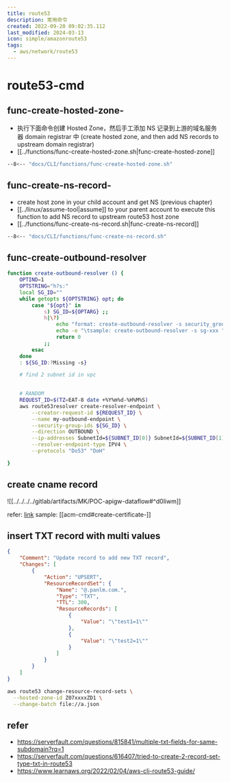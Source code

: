 ```yaml
---
title: route53
description: 常用命令
created: 2022-09-20 09:02:35.112
last_modified: 2024-03-13
icon: simple/amazonroute53
tags:
  - aws/network/route53
---
```


# route53-cmd
## func-create-hosted-zone-
- 执行下面命令创建 Hosted Zone，然后手工添加 NS 记录到上游的域名服务器 domain registrar 中 (create hosted zone, and then add NS records to upstream domain registrar)
- [[../functions/func-create-hosted-zone.sh|func-create-hosted-zone]]
```sh title="func-create-hosted-zone" linenums="1"
--8<-- "docs/CLI/functions/func-create-hosted-zone.sh"
```

## func-create-ns-record-
- create host zone in your child account and get NS (previous chapter)
- [[../linux/assume-tool|assume]] to your parent account to execute this function to add NS record to upstream route53 host zone
- [[../functions/func-create-ns-record.sh|func-create-ns-record]]
```sh title="func-create-ns-record" linenums="1"
--8<-- "docs/CLI/functions/func-create-ns-record.sh"
```

## func-create-outbound-resolver

```sh
function create-outbound-resolver () {
    OPTIND=1
    OPTSTRING="h?s:"
    local SG_ID=""
    while getopts ${OPTSTRING} opt; do
        case "${opt}" in
            s) SG_ID=${OPTARG} ;;
            h|\?) 
                echo "format: create-outbound-resolver -s security_group_id "
                echo -e "\tsample: create-outbound-resolver -s sg-xxx "
                return 0
            ;;
        esac
    done
    : ${SG_ID:?Missing -s}

    # find 2 subnet id in vpc
    

    # RANDOM
    REQUEST_ID=$(TZ=EAT-8 date +%Y%m%d-%H%M%S)
    aws route53resolver create-resolver-endpoint \
        --creator-request-id ${REQUEST_ID} \
        --name my-outbound-endpoint \
        --security-group-ids ${SG_ID} \
        --direction OUTBOUND \
        --ip-addresses SubnetId=${SUBNET_ID[0]} SubnetId=${SUBNET_ID[1]}  \
        --resolver-endpoint-type IPV4 \
        --protocols "Do53" "DoH"

}
```

## create cname record

![[../../../../gitlab/artifacts/MK/POC-apigw-dataflow#^d0liwm]]

refer: [link](https://repost.aws/knowledge-center/simple-resource-record-route53-cli) 
sample: [[acm-cmd#create-certificate-]]

## insert TXT record with multi values

```json
{
    "Comment": "Update record to add new TXT record",
    "Changes": [
        {
            "Action": "UPSERT",
            "ResourceRecordSet": {
                "Name": "@.panlm.com.",
                "Type": "TXT",
                "TTL": 300,
                "ResourceRecords": [
                    {
                        "Value": "\"test1=1\""
                    },
                    {
                        "Value": "\"test2=1\""
                    }
                ]
            }
        }
    ]
}
```

```sh
aws route53 change-resource-record-sets \
  --hosted-zone-id Z07xxxxZD1 \
  --change-batch file://a.json

```

## refer

- https://serverfault.com/questions/815841/multiple-txt-fields-for-same-subdomain?rq=1
- https://serverfault.com/questions/616407/tried-to-create-2-record-set-type-txt-in-route53
- https://www.learnaws.org/2022/02/04/aws-cli-route53-guide/



